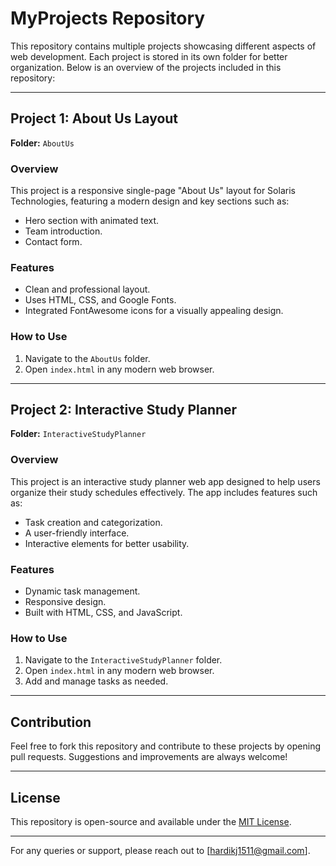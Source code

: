 # MyProjects Repository

This repository contains multiple projects showcasing different aspects of web development. Each project is stored in its own folder for better organization. Below is an overview of the projects included in this repository:

---

## Project 1: About Us Layout
**Folder:** `AboutUs`

### Overview
This project is a responsive single-page "About Us" layout for Solaris Technologies, featuring a modern design and key sections such as:
- Hero section with animated text.
- Team introduction.
- Contact form.

### Features
- Clean and professional layout.
- Uses HTML, CSS, and Google Fonts.
- Integrated FontAwesome icons for a visually appealing design.

### How to Use
1. Navigate to the `AboutUs` folder.
2. Open `index.html` in any modern web browser.

---

## Project 2: Interactive Study Planner
**Folder:** `InteractiveStudyPlanner`

### Overview
This project is an interactive study planner web app designed to help users organize their study schedules effectively. The app includes features such as:
- Task creation and categorization.
- A user-friendly interface.
- Interactive elements for better usability.

### Features
- Dynamic task management.
- Responsive design.
- Built with HTML, CSS, and JavaScript.

### How to Use
1. Navigate to the `InteractiveStudyPlanner` folder.
2. Open `index.html` in any modern web browser.
3. Add and manage tasks as needed.

---

## Contribution
Feel free to fork this repository and contribute to these projects by opening pull requests. Suggestions and improvements are always welcome!

---

## License
This repository is open-source and available under the [MIT License](LICENSE).

---

For any queries or support, please reach out to [hardikj1511@gmail.com].
